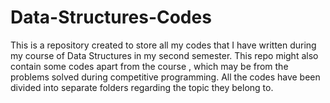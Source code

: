 # Data-Structures-Codes

This is a repository created to store all my codes that I have written during my course of Data Structures in my second semester.
This repo might also contain some codes apart from the course , which may be from the problems solved during competitive programming.
All the codes have been divided into separate folders regarding the topic they belong to.

